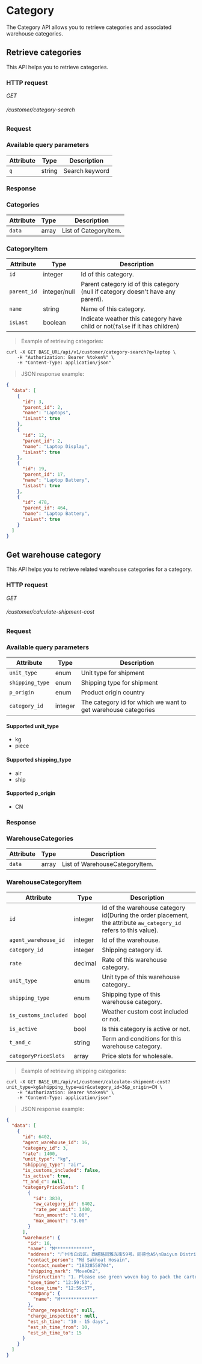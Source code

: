 # Category #

The Category API allows you to retrieve categories and associated warehouse categories.


## Retrieve categories ##

This API helps you to retrieve categories.


### HTTP request ###

<div class="api-endpoint">
	<div class="endpoint-data">
		<i class="label label-post">GET</i>
		<h6>/customer/category-search</h6>
	</div>
</div>

### Request ###

### Available query parameters ###

| Attribute | Type   | Description    |
|-----------|--------|----------------|
| `q`       | string | Search keyword |


### Response ###

### Categories ###

| Attribute | Type  | Description           |
|-----------|-------|-----------------------|
| `data`    | array | List of CategoryItem. |

### CategoryItem ###

| Attribute   | Type         | Description                                                                     |
|-------------|--------------|---------------------------------------------------------------------------------|
| `id`        | integer      | Id of this category.                                                            |
| `parent_id` | integer/null | Parent category id of this category (null if category doesn't have any parent). |
| `name`      | string       | Name of this category.                                                          |
| `isLast`    | boolean      | Indicate weather this category have child or not(`false` if it has children)    |

> Example of retrieving categories:

```shell
curl -X GET BASE_URL/api/v1/customer/category-search?q=laptop \
	-H "Authorization: Bearer %token%" \
	-H "Content-Type: application/json"
```

> JSON response example:

```json
{
  "data": [
    {
      "id": 3,
      "parent_id": 2,
      "name": "Laptops",
      "isLast": true
    },
    {
      "id": 12,
      "parent_id": 2,
      "name": "Laptop Display",
      "isLast": true
    },
    {
      "id": 19,
      "parent_id": 17,
      "name": "Laptop Battery",
      "isLast": true
    },
    {
      "id": 478,
      "parent_id": 464,
      "name": "Laptop Battery",
      "isLast": true
    }
  ]
}
```



## Get warehouse category ##

This API helps you to retrieve related warehouse categories for a category.

### HTTP request ###

<div class="api-endpoint">
	<div class="endpoint-data">
		<i class="label label-post">GET</i>
		<h6>/customer/calculate-shipment-cost</h6>
	</div>
</div>

### Request ###

### Available query parameters ###

| Attribute       | Type    | Description                                                   |
|-----------------|---------|---------------------------------------------------------------|
| `unit_type`     | enum    | Unit type for shipment                                        |
| `shipping_type` | enum    | Shipping type for shipment                                    |
| `p_origin`      | enum    | Product origin country                                        |
| `category_id`   | integer | The category id for which we want to get warehouse categories |

#### Supported unit_type ####
- kg
- piece

#### Supported shipping_type ####
- air
- ship

#### Supported p_origin ####
- CN

### Response ###

### WarehouseCategories ###

| Attribute | Type  | Description                    |
|-----------|-------|--------------------------------|
| `data`    | array | List of WarehouseCategoryItem. |

### WarehouseCategoryItem ###

| Attribute             | Type    | Description                                                                                                       |
|-----------------------|---------|-------------------------------------------------------------------------------------------------------------------|
| `id`                  | integer | Id of the warehouse category id(During the order placement, the attribute `aw_category_id` refers to this value). |
| `agent_warehouse_id`  | integer | Id of the warehouse.                                                                                              |
| `category_id`         | integer | Shipping category id.                                                                                             |
| `rate`                | decimal | Rate of this warehouse category.                                                                                  |
| `unit_type`           | enum    | Unit type of this warehouse category..                                                                            |
| `shipping_type`       | enum    | Shipping type of this warehouse category.                                                                         |
| `is_customs_included` | bool    | Weather custom cost included or not.                                                                              |
| `is_active`           | bool    | Is this category is active or not.                                                                                |
| `t_and_c`             | string  | Term and conditions for this warehouse category.                                                                  |                      |
| `categoryPriceSlots`  | array   | Price slots for wholesale.                                                                                        |

> Example of retrieving shipping categories:

```shell
curl -X GET BASE_URL/api/v1/customer/calculate-shipment-cost?unit_type=kg&shipping_type=air&category_id=3&p_origin=CN \
	-H "Authorization: Bearer %token%" \
	-H "Content-Type: application/json"
```

> JSON response example:

```json
{
  "data": [
    {
      "id": 6402,
      "agent_warehouse_id": 16,
      "category_id": 3,
      "rate": 1400,
      "unit_type": "kg",
      "shipping_type": "air",
      "is_customs_included": false,
      "is_active": true,
      "t_and_c": null,
      "categoryPriceSlots": [
        {
          "id": 3830,
          "aw_category_id": 6402,
          "rate_per_unit": 1400,
          "min_amount": "1.00",
          "max_amount": "3.00"
        }
      ],
      "warehouse": {
        "id": 16,
        "name": "M*************",
        "address": "广州市白云区。西槎路同雅东街59号。同德仓A5\nBaiyun District, Guangzhou City. 59 Tong Ya Dong Street, Xicha Road. Tongdecang A5",
        "contact_person": "Md Sakhoat Hosain",
        "contact_number": "18328558704",
        "shipping_mark": "MoveOn2",
        "instruction": "1. Please use green woven bag to pack the cartoon or we will charge 15RMB for packing charge.\n2. Shipping mark is must. without shipping mark on the box, we will not ship the product.\n3. Wrong declaration of items will not be tolerated.\n4. Update tracking code on time. Otherwise your products will not be shipped.\n5.Shipping Price will be changed If Tax or Freight charge increased.\n6. If product is below 3KG then additional 100-150gram will be added to the weight.",
        "open_time": "12:59:53",
        "close_time": "12:59:57",
        "company": {
          "name": "M*************"
        },
        "charge_repacking": null,
        "charge_inspection": null,
        "est_sh_time": "10 - 15 days",
        "est_sh_time_from": 10,
        "est_sh_time_to": 15
      }
    }
  ]
}
```

